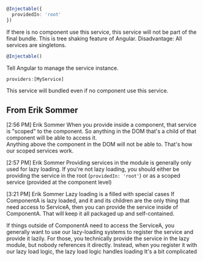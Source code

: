 

```ts
@Injectable({
  providedIn: 'root'
})
```

If there is no component use this service, this service will not be part of the final bundle. This is tree shaking feature of Angular.
Disadvantage: All services are singletons.


```ts
@Injectable()
```
Tell Angular to manage the service instance. 


```ts
providers:[MyService]
```

This service will bundled even if no component use this service. 


## From Erik Sommer
[2:56 PM] Erik Sommer
When you provide inside a component, that service is "scoped" to the component.  So anything in the DOM that's a child of that component will be able to access it.  
Anything above the component in the DOM will not be able to.  That's how our scoped services work.

[2:57 PM] Erik Sommer
Providing services in the module is generally only used for lazy loading.  If you're not lazy loading, you should either be providing the service in the root (`providedIn: 'root'`) or as a scoped service (provided at the component level)


[3:21 PM] Erik Sommer
Lazy loading is a filled with special cases   If ComponentA is lazy loaded, and it and its children are the only thing that need access to ServiceA, then you can provide the service inside of ComponentA.  That will keep it all packaged up and self-contained.
 
If things outside of ComponentA need to access the ServiceA, you generally want to use our lazy-loading systems to register the service and provide it lazily.  For those, you technically provide the service in the lazy module, but nobody references it directly.  Instead, when you register it with our lazy load logic, the lazy load logic handles loading
It's a bit complicated

